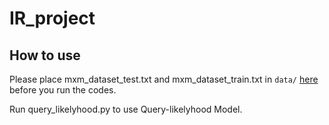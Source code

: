 # IR_project

## How to use

Please place mxm_dataset_test.txt and mxm_dataset_train.txt in `data/` [here](http://millionsongdataset.com/musixmatch/) before you run the codes.

Run query_likelyhood.py to use Query-likelyhood Model.
